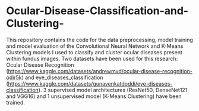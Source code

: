 # Ocular-Disease-Classification-and-Clustering-
This repository contains the code for the data preprocessing, model training and model evaluation of the Convolutional Neural Network and K-Means Clustering models I used to classify and cluster ocular diseases present within fundus images. Two datasets have been used for this research: Ocular Disease Recognition (https://www.kaggle.com/datasets/andrewmvd/ocular-disease-recognition-odir5k) and eye_diseases_classification (https://www.kaggle.com/datasets/gunavenkatdoddi/eye-diseases-classification). 3 supervised model architectures (ResNet50, DenseNet121 and VGG16) and 1 unsupervised model (K-Means Clustering) have been trained. 

